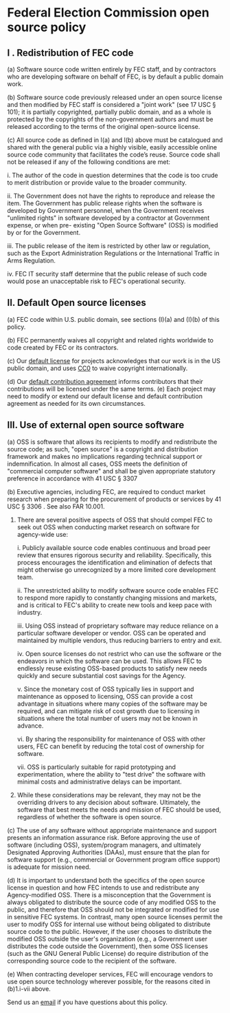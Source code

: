 # Federal Election Commission open source policy


## I . Redistribution of FEC code

(a)   Software source code written entirely by FEC staff, and by contractors who are developing software on behalf of FEC, is by default a public domain work.

(b)  Software source code previously released under an open source license and then modified by FEC staff is considered a "joint work" (see 17 USC § 101); it is partially copyrighted, partially public domain, and as a whole is protected by the copyrights of the non-government authors and must be released according to the terms of the original open-source license.

(c)   All source code as defined in I(a) and I(b) above must be catalogued and shared with the general public via a highly visible, easily accessible online source code community that facilitates the code’s reuse. Source code shall not be released if any of the following conditions are met:

i.	The author of the code in question determines that the code is too crude to merit distribution or provide value to the broader community.

ii.   The Government does not have the rights to reproduce and release the item.
      The Government has public release rights when the software is developed by Government personnel, when the Government receives "unlimited rights" in software developed by a contractor at Government expense, or when pre- existing "Open Source Software" (OSS) is modified by or for the Government.

iii.	The public release of the item is restricted by other law or regulation, such as the Export Administration Regulations or the International Traffic in Arms Regulation.

iv.   FEC IT security staff determine that the public release of such code would pose an unacceptable risk to FEC's operational security.

## II. Default Open source licenses

(a) 	FEC code within U.S. public domain, see sections (I)(a) and (I)(b) of this policy.

(b) 	FEC permanently waives all copyright and related rights worldwide to code created by FEC or its contractors.

(c) 	Our [default license](https://github.com/fecgov/FEC) for projects acknowledges that our work is in the US public domain, and uses [CC0](https://creativecommons.org/publicdomain/zero/1.0/) to waive copyright internationally.

(d) 	Our [default contribution agreement](https://github.com/fecgov/FEC/blob/master/CONTRIBUTING.md) informs contributors that their contributions will be licensed under the same terms.
(e) 	Each project may need to modify or extend our default license and default contribution agreement as needed for its own circumstances.

## III. Use of external open source software

(a)   OSS is software that allows its recipients to modify and redistribute the source code; as such, "open source" is a copyright and distribution framework and makes no implications regarding technical support or indemnification. In almost all cases, OSS meets the definition of "commercial computer software" and shall be given appropriate statutory preference in accordance with 41 USC § 3307

(b)  Executive agencies, including FEC, are required to conduct market research when preparing for the procurement of products or services by 41 USC § 3306 . See also FAR 10.001. 

1.	There are several positive aspects of OSS that should compel FEC to seek out OSS when conducting market research on software for agency-wide use:

    i.  	Publicly available source code enables continuous and broad peer review that ensures rigorous security and reliability. Specifically, this process encourages the identification and elimination of defects that might otherwise go unrecognized by a more limited core development team.

    ii.  	The unrestricted ability to modify software source code enables FEC to respond more rapidly to constantly changing missions and markets, and is critical to FEC's ability to create new tools and keep pace with industry.

    iii. 	Using OSS instead of proprietary software may reduce reliance on a particular software developer or vendor. OSS can be operated and maintained by multiple vendors, thus reducing barriers to entry and exit.

    iv.  Open source licenses do not restrict who can use the software or the endeavors in which the software can be used. This allows FEC to endlessly reuse existing OSS-based products to satisfy new needs quickly and secure substantial cost savings for the Agency.

    v.  Since the monetary cost of OSS typically lies in support and maintenance as opposed to licensing, OSS can provide a cost advantage in situations where many copies of the software may be required, and can mitigate risk of cost growth due to licensing in situations where the total number of users may not be known in advance.

    vi.  By sharing the responsibility for maintenance of OSS with other users, FEC can benefit by reducing the total cost of ownership for software.

    vii.  OSS is particularly suitable for rapid prototyping and experimentation, where the ability to "test drive" the software with minimal costs and administrative delays can be important.

2.   While these considerations may be relevant, they may not be the overriding drivers to any decision about software. Ultimately, the software that best meets the needs and mission of FEC should be used, regardless of whether the software is open source.

(c)   The use of any software without appropriate maintenance and support presents an information assurance risk. Before approving the use of software (including OSS), system/program managers, and ultimately Designated Approving Authorities (DAAs), must ensure that the plan for software support (e.g., commercial or Government program office support) is adequate for mission need.

(d)  It is important to understand both the specifics of the open source license in question and how FEC intends to use and redistribute any Agency-modified OSS. There is a misconception that the Government is always obligated to distribute the source code of any modified OSS to the public, and therefore that OSS should not be integrated or modified for use in sensitive FEC systems. In contrast, many open source licenses permit the user to modify OSS for internal use without being obligated to distribute source code to the public. However, if the user chooses to distribute the modified OSS outside the user's organization (e.g., a Government user distributes the code outside the Government), then some OSS licenses (such as the GNU General Public License) do require distribution of the corresponding source code to the recipient of the software.

(e)   When contracting developer services, FEC will encourage vendors to use open source technology wherever possible, for the reasons cited in (b)1.i-vii above.

Send us an [email](mailto:opensource@fec.gov) if you have questions about this policy.
